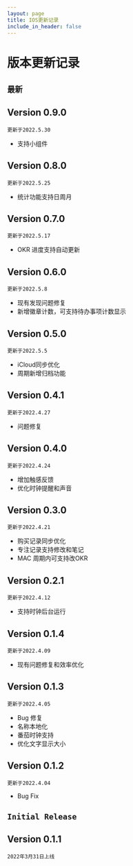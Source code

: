 ```yaml
---
layout: page
title: IOS更新记录
include_in_header: false
---
```


# 版本更新记录




## `最新`

## Version 0.9.0

`更新于2022.5.30`
* 支持小组件

## Version 0.8.0

`更新于2022.5.25`
* 统计功能支持日周月

## Version 0.7.0

`更新于2022.5.17`

* OKR 进度支持自动更新
## Version 0.6.0

`更新于2022.5.8`

* 现有发现问题修复
* 新增徽章计数，可支持待办事项计数显示

## Version 0.5.0

`更新于2022.5.5`

* iCloud同步优化
* 周期新增归档功能

## Version 0.4.1

`更新于2022.4.27`

* 问题修复

## Version 0.4.0

`更新于2022.4.24`

* 增加触感反馈
* 优化时钟提醒和声音

## Version 0.3.0

`更新于2022.4.21`

* 购买记录同步优化
* 专注记录支持修改和笔记
* MAC 周期内可支持改OKR

## Version 0.2.1

`更新于2022.4.12`

* 支持时钟后台运行

## Version 0.1.4

`更新于2022.4.09`

* 现有问题修复和效率优化

## Version 0.1.3

`更新于2022.4.05`

* Bug 修复
* 名称本地化
* 番茄时钟支持
* 优化文字显示大小


## Version 0.1.2

`更新于2022.4.04`

* Bug Fix



## `Initial Release`

## Version 0.1.1
`2022年3月31日上线`
